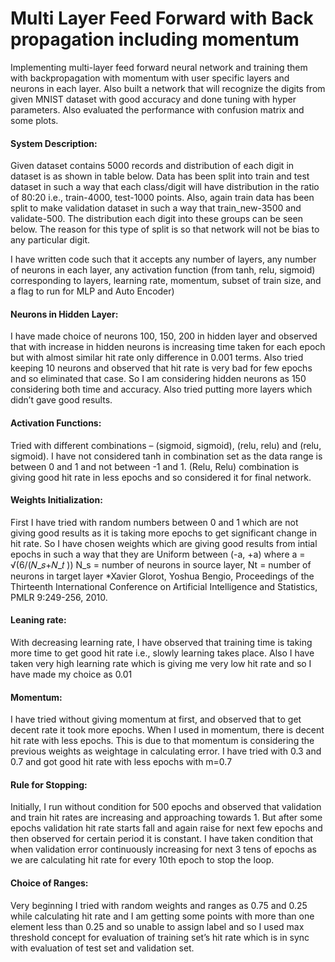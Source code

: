 # Multi Layer Feed Forward with Back propagation including momentum
Implementing multi-layer feed forward neural network and training them with backpropagation with momentum with user specific layers and neurons in each layer. Also built a network that will recognize the digits from given MNIST dataset with good accuracy and done tuning with hyper parameters. Also evaluated the performance with confusion matrix and some plots.

#### System Description:
Given dataset contains 5000 records and distribution of each digit in dataset is as shown in table below. Data has been split into train and test dataset in such a way that each class/digit will have distribution in the ratio of 80:20 i.e., train-4000, test-1000 points. Also, again train data has been split to make validation dataset in such a way that train_new-3500 and validate-500. The
distribution each digit into these groups can be seen below. The reason for this type of split is so that network will not be bias to any particular digit.

I have written code such that it accepts any number of layers, any number of neurons in each layer, any activation function (from tanh, relu, sigmoid) corresponding to layers, learning rate, momentum, subset of train size, and a flag to run for MLP and Auto Encoder)

#### Neurons in Hidden Layer: 

I have made choice of neurons 100, 150, 200 in hidden layer and observed that with increase in hidden neurons is increasing time taken for each epoch but with almost similar hit rate only difference in 0.001 terms. Also tried keeping 10 neurons and observed that hit rate is very bad for few epochs and so eliminated that case. So I am considering hidden neurons as 150 considering both time and accuracy. Also tried putting more layers which didn’t gave good results.

#### Activation Functions: 

Tried with different combinations – (sigmoid, sigmoid), (relu, relu) and (relu, sigmoid). I have not considered tanh in combination set as the data range is between 0 and 1 and not between -1 and 1. (Relu, Relu) combination is giving good hit rate in less epochs and so considered it for final network.

#### Weights Initialization: 
First I have tried with random numbers between 0 and 1 which are not giving good results as it is taking more epochs to get significant change in hit rate. So I have chosen weights which are giving good results from intial epochs in such a way that they are
Uniform between (-a, +a) where a = √(6/(𝑁_𝑠+𝑁_𝑡 ))
N_s = number of neurons in source layer, Nt = number of neurons in target layer
*Xavier Glorot, Yoshua Bengio, Proceedings of the Thirteenth International Conference on Artificial Intelligence and Statistics,
PMLR 9:249-256, 2010.

#### Leaning rate:

With decreasing learning rate, I have observed that training time is taking more time to get good hit rate i.e., slowly learning takes place. Also I have taken very high learning rate which is giving me very low hit rate and so I have made my choice as 0.01 

#### Momentum: 

I have tried without giving momentum at first, and observed that to get decent rate it took more epochs. When I used in momentum, there is decent hit rate with less epochs. This is due to that momentum is considering the previous weights as weightage in calculating error. I have tried with 0.3 and 0.7 and got good hit rate with less epochs with m=0.7

#### Rule for Stopping:

Initially, I run without condition for 500 epochs and observed that validation and train hit rates are increasing and approaching towards 1. But after some epochs validation hit rate starts fall and again raise for next few epochs and then observed for certain
period it is constant. I have taken condition that when validation error continuously increasing for next 3 tens of epochs as we are calculating hit rate for every 10th epoch to stop the loop.

#### Choice of Ranges: 
Very beginning I tried with random weights and ranges as 0.75 and 0.25 while calculating hit rate and I am getting some points with more than one element less than 0.25 and so unable to assign label and so I used max threshold concept for evaluation of training
set’s hit rate which is in sync with evaluation of test set and validation set.
